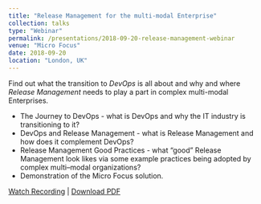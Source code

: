 ```yaml
---
title: "Release Management for the multi-modal Enterprise"
collection: talks
type: "Webinar"
permalink: /presentations/2018-09-20-release-management-webinar
venue: "Micro Focus"
date: 2018-09-20
location: "London, UK"
---
```


Find out what the transition to _DevOps_ is all about and why and where _Release Management_ needs to play a part in complex multi-modal Enterprises.

 - The Journey to DevOps - what is DevOps and why the IT industry is transitioning to it?
 - DevOps and Release Management - what is Release Management and how does it complement DevOps?
 - Release Management Good Practices - what “good” Release Management look likes via some example practices being adopted by complex multi–modal organizations?
 - Demonstration of the Micro Focus solution.

[Watch Recording](https://attendee.gotowebinar.com/recording/7787512500561818114?assets=true) | [Download PDF](/files/pdf/Micro%20Focus%20-%20Release%20Management%20for%20the%20multi-modal%20Enterprise.pdf)
